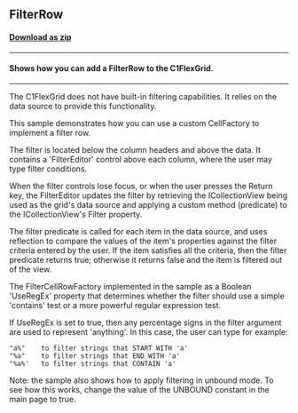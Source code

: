 ## FilterRow
#### [Download as zip](https://grapecity.github.io/DownGit/#/home?url=https://github.com/GrapeCity/ComponentOne-WPF-Samples/tree/master/NET_4.6.2/C1.WPF.FlexGrid/VB/FilterRow)
____
#### Shows how you can add a FilterRow to the C1FlexGrid.
____
The C1FlexGrid does not have built-in filtering capabilities. It relies on the 
data source to provide this functionality.

This sample demonstrates how you can use a custom CellFactory to implement a filter
row.

The filter is located below the column headers and above the data. It contains a
'FilterEditor' control above each column, where the user may type filter conditions.

When the filter controls lose focus, or when the user presses the Return key,
the FilterEditor updates the filter by retrieving the ICollectionView being used 
as the grid's data source and applying a custom method (predicate) to the 
ICollectionView's Filter property.

The filter predicate is called for each item in the data source, and uses reflection
to compare the values of the item's properties against the filter criteria entered 
by the user. If the item satisfies all the criteria, then the filter predicate returns 
true; otherwise it returns false and the item is filtered out of the view.

The FilterCellRowFactory implemented in the sample as a Boolean 'UseRegEx' property
that determines whether the filter should use a simple 'contains' test or a more
powerful regular expression test.

If UseRegEx is set to true, then any percentage signs in the filter argument are
used to represent 'anything'. In this case, the user can type for example:

	"a%"	to filter strings that START WITH 'a'
	"%a"	to filter strings that END WITH 'a'
	"%a%'	to filter strings that CONTAIN 'a'

Note: the sample also shows how to apply filtering in unbound mode. To see how this
works, change the value of the UNBOUND constant in the main page to true.

